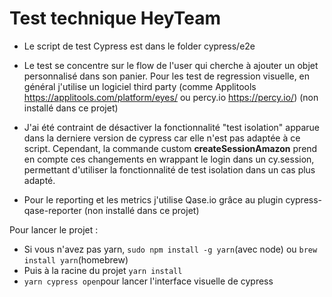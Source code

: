 # Test technique HeyTeam

* Le script de test Cypress est dans le folder cypress/e2e

* Le test se concentre sur le flow de l'user qui cherche à ajouter un objet personnalisé dans son panier.
Pour les test de regression visuelle, en général j'utilise un logiciel third party (comme Applitools https://applitools.com/platform/eyes/ ou percy.io https://percy.io/) (non installé dans ce projet)
* J'ai été contraint de désactiver la fonctionnalité "test isolation" apparue dans la derniere version de cypress car elle n'est pas adaptée à ce script. Cependant, la commande custom **createSessionAmazon** prend en compte ces changements en wrappant le login dans un cy.session, permettant d'utiliser la fonctionnalité de test isolation dans un cas plus adapté.
* Pour le reporting et les metrics j'utilise Qase.io grâce au plugin cypress-qase-reporter (non installé dans ce projet)

Pour lancer le projet :
* Si vous n'avez pas yarn, ``sudo npm install -g yarn``(avec node) ou ``brew install yarn``(homebrew)
* Puis à la racine du projet ``yarn install``
* ``yarn cypress open``pour lancer l'interface visuelle de cypress